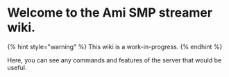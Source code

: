 # Welcome to the Ami SMP streamer wiki.

{% hint style="warning" %}
This wiki is a work-in-progress.
{% endhint %}

Here, you can see any commands and features of the server that would be useful.
